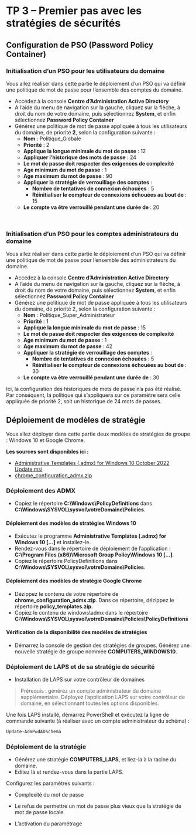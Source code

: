 # TP 3 – Premier pas avec les stratégies de sécurités

## Configuration de PSO (Password Policy Container)

### Initialisation d’un PSO pour les utilisateurs du domaine

Vous allez réaliser dans cette partie le déploiement d’un PSO qui va définir une politique de mot de passe pour l’ensemble des comptes du domaine.

-	Accédez à la console **Centre d’Administration Active Directory**
  -	A l’aide du menu de navigation sur la gauche, cliquez sur la flèche, à droit du nom de votre domaine, puis sélectionnez **System**, et enfin sélectionnez **Password Policy Container**
  -	Générez une politique de mot de passe appliquée à tous les utilisateurs du domaine, de priorité **2**, selon la configuration suivante :
    *	**Nom** : Politique_Globale
    *	**Priorité** : 2
    *	**Applique la longue minimale du mot de passe** : 12
    *	**Appliquer l’historique des mots de passe** : 24
    *	**Le mot de passe doit respecter des exigences de complexité**
    *	**Age minimum du mot de passe** : 1
    *	**Age maximum du mot de passe** : 90
    *	**Appliquer la stratégie de verrouillage des comptes** :
        *	**Nombre de tentatives de connexion échouées** : 5
        *	**Réinitialiser le compteur de connexions échouées au bout de** : 15
    * **Le compte va être verrouillé pendant une durée de** : 20
 
 
### Initialisation d’un PSO pour les comptes administrateurs du domaine

Vous allez réaliser dans cette partie le déploiement d’un PSO qui va définir une politique de mot de passe pour l’ensemble des administrateurs du domaine.

-	Accédez à la console **Centre d’Administration Active Directory**
-	A l’aide du menu de navigation sur la gauche, cliquez sur la flèche, à droit du nom de votre domaine, puis sélectionnez **System**, et enfin sélectionnez **Password Policy Container**
-	Générez une politique de mot de passe appliquée à tous les utilisateurs du domaine, de priorité 2, selon la configuration suivante :
    *	**Nom** : Politique_Super_Administrateur
    *	**Priorité** : 1
    *	**Applique la longue minimale du mot de passe** : 15
    *	**Le mot de passe doit respecter des exigences de complexité**
    *	**Age minimum du mot de passe** : 1
    *	**Age maximum du mot de passe** : 42
    *	**Appliquer la stratégie de verrouillage des comptes** :
        * **Nombre de tentatives de connexion échouées** : 5
        * **Réinitialiser le compteur de connexions échouées au bout de** : 30
    * **Le compte va être verrouillé pendant une durée de** : 30
  
Ici, la configuration des historiques de mots de passe n’a pas été réalisé. Par conséquent, la politique qui s’appliquera sur ce paramètre sera celle appliquée de priorité 2, soit un historique de 24 mots de passes.



## Déploiement de modèles de stratégie

Vous allez déployer dans cette partie deux modèles de stratégies de groupe : Windows 10 et Google Chrome.

**Les sources sont disponibles ici :**
- [Administrative Templates (.admx) for Windows 10 October 2022 Update.msi](https://github.com/gerardlemetayerc/activedirectory-course/raw/main/sources/admx/Administrative%20Templates%20(.admx)%20for%20Windows%2010%20October%202022%20Update.msi)
- [chrome_configuration_admx.zip](https://github.com/gerardlemetayerc/activedirectory-course/raw/main/sources/admx/chrome_configuration_admx.zip)

### Déploiement des ADMX

- Copiez le répertoire **C:\Windows\PolicyDefinitions** dans **C:\Windows\SYSVOL\sysvol\votreDomaine\Policies**.

#### Déploiement des modèles de stratégies Windows 10

- Exécutez le programme **Administrative Templates (.admx) for Windows 10 [...]** et installez-le.
- Rendez-vous dans le répertoire de déploiement de l’application : **C:\Program Files (x86)\Microsoft Group Policy\Windows 10 [...]**.
- Copiez le répertoire PolicyDefinitions dans **C:\Windows\SYSVOL\sysvol\votreDomaine\Policies**.

#### Déploiement des modèles de stratégie Google Chrome

- Dézippez le contenu de votre répertoire de **chrome_configuration_admx.zip**. Dans ce répertoire, dézippez le répertoire **policy_templates.zip**.
- Copiez le contenu de windows\admx dans le répertoire **C:\Windows\SYSVOL\sysvol\votreDomaine\Policies\PolicyDefinitions**

#### Vérification de la disponibilité des modèles de stratégies
- Démarrez la console de gestion des stratégies de groupes. Générez une nouvelle stratégie de groupe nommée **COMPUTERS_WINDOWS10**.
 
### Déploiement de LAPS et de sa stratégie de sécurité

- Installation de LAPS sur votre contrôleur de domaines
> Prérequis : générez un compte administrateur du domaine supplémentaire.
Déployez l’application LAPS sur votre contrôleur de domaine, en sélectionnant toutes les options disponibles.
 

Une fois LAPS installé, démarrez PowerShell et exécutez la ligne de commande suivante (à réaliser avec un compte administrateur du schéma) :

```powershell
Update-AdmPwdADSchema
```
### Déploiement de la stratégie

- Générez une stratégie **COMPUTERS_LAPS**, et liez-la à la racine du domaine.
- Editez là et rendez-vous dans la partie LAPS.
 

Configurez les paramètres suivants :
-	Complexité du mot de passe
 
-	Le refus de permettre un mot de passe plus vieux que la stratégie de mot de passe locale
-	L’activation du paramétrage
 

